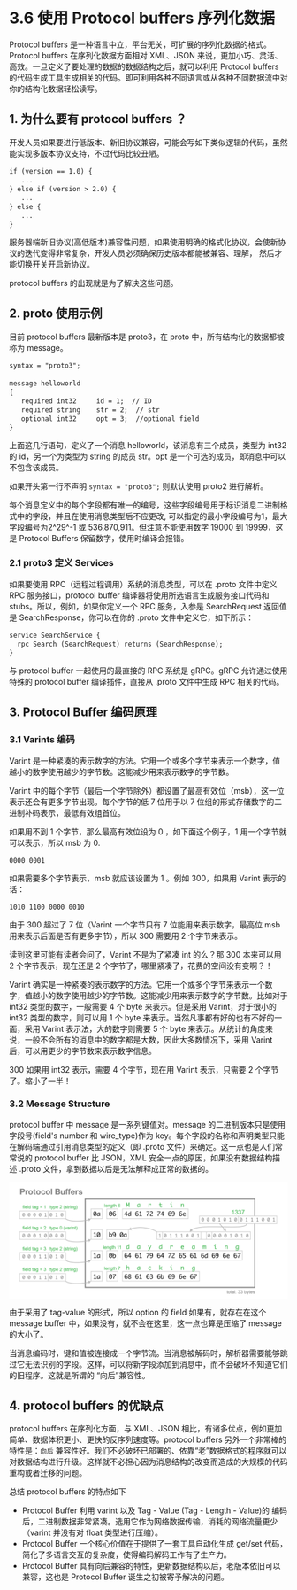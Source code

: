 # 3.6 使用 Protocol buffers 序列化数据

Protocol buffers 是一种语言中立，平台无关，可扩展的序列化数据的格式。
Protocol buffers 在序列化数据方面相对 XML、JSON 来说，更加小巧、灵活、高效。一旦定义了要处理的数据的数据结构之后，就可以利用 Protocol buffers 的代码生成工具生成相关的代码。即可利用各种不同语言或从各种不同数据流中对你的结构化数据轻松读写。


## 1. 为什么要有 protocol buffers ？

开发人员如果要进行低版本、新旧协议兼容，可能会写如下类似逻辑的代码，虽然能实现多版本协议支持，不过代码比较丑陋。

```
if (version == 1.0) {
   ...
} else if (version > 2.0) {
   ...
} else {
   ...
}
```

服务器端新旧协议(高低版本)兼容性问题，如果使用明确的格式化协议，会使新协议的迭代变得非常复杂，开发人员必须确保历史版本都能被兼容、理解， 然后才能切换开关开启新协议。

protocol buffers 的出现就是为了解决这些问题。


## 2. proto 使用示例 
目前 protocol buffers 最新版本是 proto3，在 proto 中，所有结构化的数据都被称为 message。

```
syntax = "proto3";

message helloworld
{ 
   required int32     id = 1;  // ID 
   required string    str = 2;  // str 
   optional int32     opt = 3;  //optional field 
}
```

上面这几行语句，定义了一个消息 helloworld，该消息有三个成员，类型为 int32 的 id，另一个为类型为 string 的成员 str。opt 是一个可选的成员，即消息中可以不包含该成员。

如果开头第一行不声明 `syntax = "proto3";` 则默认使用 proto2 进行解析。

每个消息定义中的每个字段都有唯一的编号，这些字段编号用于标识消息二进制格式中的字段，并且在使用消息类型后不应更改, 可以指定的最小字段编号为1，最大字段编号为2^29^-1 或 536,870,911。但注意不能使用数字 19000 到 19999，这是 Protocol Buffers 保留数字，使用时编译会报错。


### 2.1 proto3 定义 Services

如果要使用 RPC（远程过程调用）系统的消息类型，可以在 .proto 文件中定义 RPC 服务接口，protocol buffer 编译器将使用所选语言生成服务接口代码和 stubs。所以，例如，如果你定义一个 RPC 服务，入参是 SearchRequest 返回值是 SearchResponse，你可以在你的 .proto 文件中定义它，如下所示：

```
service SearchService {
  rpc Search (SearchRequest) returns (SearchResponse);
}
```
与 protocol buffer 一起使用的最直接的 RPC 系统是 gRPC。gRPC 允许通过使用特殊的 protocol buffer 编译插件，直接从 .proto 文件中生成 RPC 相关的代码。

## 3. Protocol Buffer 编码原理

### 3.1 Varints 编码

Varint 是一种紧凑的表示数字的方法。它用一个或多个字节来表示一个数字，值越小的数字使用越少的字节数。这能减少用来表示数字的字节数。

Varint 中的每个字节（最后一个字节除外）都设置了最高有效位（msb），这一位表示还会有更多字节出现。每个字节的低 7 位用于以 7 位组的形式存储数字的二进制补码表示，最低有效组首位。

如果用不到 1 个字节，那么最高有效位设为 0 ，如下面这个例子，1 用一个字节就可以表示，所以 msb 为 0.

```
0000 0001
```
如果需要多个字节表示，msb 就应该设置为 1 。例如 300，如果用 Varint 表示的话：
```
1010 1100 0000 0010
```
由于 300 超过了 7 位（Varint 一个字节只有 7 位能用来表示数字，最高位 msb 用来表示后面是否有更多字节），所以 300 需要用 2 个字节来表示。


读到这里可能有读者会问了，Varint 不是为了紧凑 int 的么？那 300 本来可以用 2 个字节表示，现在还是 2 个字节了，哪里紧凑了，花费的空间没有变啊？！

Varint 确实是一种紧凑的表示数字的方法。它用一个或多个字节来表示一个数字，值越小的数字使用越少的字节数。这能减少用来表示数字的字节数。比如对于 int32 类型的数字，一般需要 4 个 byte 来表示。但是采用 Varint，对于很小的 int32 类型的数字，则可以用 1 个 byte 来表示。当然凡事都有好的也有不好的一面，采用 Varint 表示法，大的数字则需要 5 个 byte 来表示。从统计的角度来说，一般不会所有的消息中的数字都是大数，因此大多数情况下，采用 Varint 后，可以用更少的字节数来表示数字信息。

300 如果用 int32 表示，需要 4 个字节，现在用 Varint 表示，只需要 2 个字节了。缩小了一半！

### 3.2 Message Structure

protocol buffer 中 message 是一系列键值对。message 的二进制版本只是使用字段号(field's number 和 wire_type)作为 key。每个字段的名称和声明类型只能在解码端通过引用消息类型的定义（即 .proto 文件）来确定。这一点也是人们常常说的 protocol buffer 比 JSON，XML 安全一点的原因，如果没有数据结构描述 .proto 文件，拿到数据以后是无法解释成正常的数据的。

<div  align="center">
	<img src="../assets/protobuf_example.png" width = "650"  align=center />
</div> 

由于采用了 tag-value 的形式，所以 option 的 field 如果有，就存在在这个 message buffer 中，如果没有，就不会在这里，这一点也算是压缩了 message 的大小了。

当消息编码时，键和值被连接成一个字节流。当消息被解码时，解析器需要能够跳过它无法识别的字段。这样，可以将新字段添加到消息中，而不会破坏不知道它们的旧程序。这就是所谓的 “向后”兼容性。

## 4. protocol buffers 的优缺点

protocol buffers 在序列化方面，与 XML、JSON 相比，有诸多优点，例如更加简单、数据体积更小、更快的反序列速度等。protocol buffers 另外一个非常棒的特性是：`向后` 兼容性好。我们不必破坏已部署的、依靠“老”数据格式的程序就可以对数据结构进行升级。这样就不必担心因为消息结构的改变而造成的大规模的代码重构或者迁移的问题。

总结 protocol buffers 的特点如下

- Protocol Buffer 利用 varint 以及 Tag - Value (Tag - Length - Value)的 编码后，二进制数据非常紧凑。选用它作为网络数据传输，消耗的网络流量更少（varint 并没有对 float 类型进行压缩）。
- Protocol Buffer 一个核心价值在于提供了一套工具自动化生成 get/set 代码，简化了多语言交互的复杂度，使得编码解码工作有了生产力。
- Protocol Buffer 具有向后兼容的特性，更新数据结构以后，老版本依旧可以兼容，这也是 Protocol Buffer 诞生之初被寄予解决的问题。